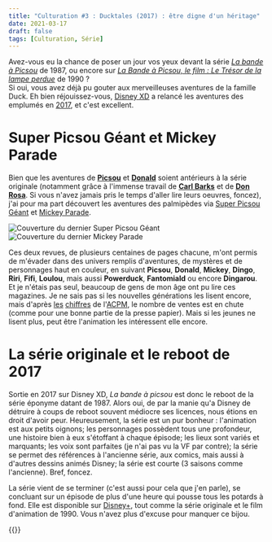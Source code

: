 ```yaml
---
title: "Culturation #3 : Ducktales (2017) : être digne d'un héritage"
date: 2021-03-17
draft: false
tags: [Culturation, Série]
---
```

 
Avez-vous eu la chance de poser un jour vos yeux devant la série [*La bande à Picsou*](https://fr.wikipedia.org/wiki/La_Bande_%C3%A0_Picsou_(s%C3%A9rie_t%C3%A9l%C3%A9vis%C3%A9e_d%27animation,_1987)) de 1987, ou encore sur [*La Bande à Picsou, le film : Le Trésor de la lampe perdue*](https://fr.wikipedia.org/wiki/La_Bande_%C3%A0_Picsou,_le_film_:_Le_Tr%C3%A9sor_de_la_lampe_perdue) de 1990 ?  
Si oui, vous avez déjà pu gouter aux merveilleuses aventures de la famille Duck. Eh bien réjouissez-vous, [Disney XD](https://fr.wikipedia.org/wiki/Disney_XD) a relancé les aventures des emplumés en [2017](https://fr.wikipedia.org/wiki/La_Bande_%C3%A0_Picsou_(s%C3%A9rie_t%C3%A9l%C3%A9vis%C3%A9e_d%27animation,_2017)), et c'est excellent.

# Super Picsou Géant et Mickey Parade

Bien que les aventures de [**Picsou**](https://fr.wikipedia.org/wiki/Balthazar_Picsou) et [**Donald**](https://fr.wikipedia.org/wiki/Donald_Duck) soient antérieurs à la série originale (notamment grâce à l'immense travail de [**Carl Barks**](https://fr.wikipedia.org/wiki/Carl_Barks) et de [**Don Rosa**](https://fr.wikipedia.org/wiki/Don_Rosa). Si vous n'avez jamais pris le temps d'aller lire leurs oeuvres, foncez), j'ai pour ma part découvert les aventures des palmipèdes via [Super Picsou Géant](https://fr.wikipedia.org/wiki/Super_Picsou_g%C3%A9ant) et [Mickey Parade](https://fr.wikipedia.org/wiki/Mickey_Parade).

![Couverture du dernier Super Picsou Géant](https://www.bedetheque.com/media/Couvertures/Couv_416150.jpg)
![Couverture du dernier Mickey Parade](https://www.bedetheque.com/media/Couvertures/Couv_416271.jpg)

Ces deux revues, de plusieurs centaines de pages chacune, m'ont permis de m'évader dans des univers remplis d'aventures, de mystères et de personnages haut en couleur, en  suivant **Picsou**, **Donald**, **Mickey**, **Dingo**, **Riri**, **Fifi**, **Loulou**, mais aussi **Powerduck**, **Fantomiald** ou encore **Dingarou**. Et je n'étais pas seul, beaucoup de gens de mon âge ont pu lire ces magazines. Je ne sais pas si les nouvelles générations les lisent encore, mais d'après [les](https://www.acpm.fr/Support/super-picsou-geant) [chiffres](https://www.acpm.fr/Support/mickey-parade-geant) de l'[ACPM](https://fr.wikipedia.org/wiki/Alliance_pour_les_chiffres_de_la_presse_et_des_m%C3%A9dias), le nombre de ventes est en chute (comme pour une bonne partie de la presse papier). Mais si les jeunes ne lisent plus, peut être l'animation les intéressent elle encore.

# La série originale et le reboot de 2017

Sortie en 2017 sur Disney XD, *La bande à picsou* est donc le reboot de la série éponyme datant de 1987. Alors oui, de par la manie qu'a Disney de détruire à coups de reboot souvent médiocre ses licences, nous étions en droit d'avoir peur. Heureusement, la série est un pur bonheur : l'animation est aux petits oignons; les personnages possèdent tous une profondeur, une histoire bien à eux s'étoffant à chaque épisode; les lieux sont variés et marquants; les voix sont parfaites (je n'ai pas vu la VF par contre); la série se permet des références à l'ancienne série, aux comics, mais aussi à d'autres dessins animés Disney; la série est courte (3 saisons comme l'ancienne). Bref, foncez.

La série vient de se terminer (c'est aussi pour cela que j'en parle), se concluant sur un épisode de plus d'une heure qui pousse tous les potards à fond. Elle est disponible sur [Disney+](https://fr.wikipedia.org/wiki/Disney%2B), tout comme la série originale et le film d'animation de 1990. Vous n'avez plus d'excuse pour manquer ce bijou.

{{<youtube DjPO3wM78pY>}}
